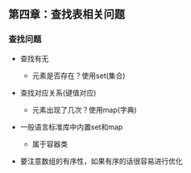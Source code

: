 ## 第四章：查找表相关问题

### 查找问题

- 查找有无
  - 元素是否存在？使用set(集合)

- 查找对应关系(键值对应)
  - 元素出现了几次？使用map(字典)

- 一般语言标准库中内置set和map
  - 属于容器类

- 要注意数组的有序性，如果有序的话很容易进行优化




